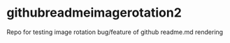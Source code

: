 githubreadmeimagerotation2
==========================

Repo for testing image rotation bug/feature of github readme.md rendering
